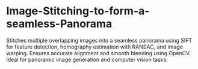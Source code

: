 # Image-Stitching-to-form-a-seamless-Panorama
Stitches multiple overlapping images into a seamless panorama using SIFT for feature detection, homography estimation with RANSAC, and image warping. Ensures accurate alignment and smooth blending using OpenCV. Ideal for panoramic image generation and computer vision tasks.
